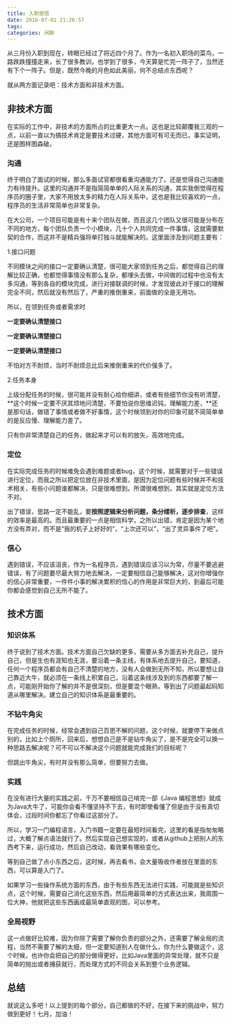 ```yaml
---
title: 入职感悟
date: 2016-07-01 21:26:57
tags:
categories: 闲聊
---
```

从三月份入职到现在，转眼已经过了将近四个月了。作为一名初入职场的菜鸟，一路跌跌撞撞走来，长了很多教训，也学到了很多，今天算是忙完一阵子了，当然还有下个一阵子。但是，既然今晚的月色如此美丽，何不总结点东西呢？

<!--more-->

就从两方面记录吧：技术方面和非技术方面。

## 非技术方面

在实际的工作中，非技术的方面所占的比重更大一点。这也是比较颠覆我三观的一点，以前一直以为搞技术肯定是要技术过硬，其他方面可有可无而已，事实证明，还是图样图森破。

### 沟通

终于明白了面试的时候，那么多面试官都很看重沟通能力了。还是觉得自己沟通能力有待提升。这里的沟通并不是指简简单单的人际关系的沟通，其实我倒觉得在程序员的圈子里，大家不用放太多的精力在人际关系中，这也是我比较喜欢的一点，程序员的生活非常简单也非常复杂。

在大公司，一个项目可能是有十来个团队在做，而且这几个团队又很可能是分布在不同的地方，每个团队负责一个小模块，几十个人共同完成一件事情，这就需要默契的合作，而这并不是精兵强将单打独斗就能解决的。这里面涉及到问题主要有：

1.接口问题

不同模块之间的接口一定要确认清楚，很可能大家领到任务之后，都觉得自己的理解比较正确，也都觉得事情没有那么复杂，都埋头去做，中间做的过程中也没有太多沟通，等到各自的模块完成，进行对接联调的时候，才发现彼此对于接口的理解完全不同，然后就没有然后了，严重的推倒重来，前面做的全是无用功。

所以，在领到任务或者需求时

**一定要确认清楚接口**

**一定要确认清楚接口**

**一定要确认清楚接口**


不怕对方不耐烦，当时不耐烦总比后来推倒重来的代价强多了。

2.任务本身

上级分配任务的时候，很可能并没有耐心给你细讲，或者有些细节你没有听清楚，**这个时候一定要不厌其烦地问清楚，不要怕说你思维迟钝，理解能力差，**还是那句话，做错了事情或者做不好事情，这个时候领到对你的印象可就不简简单单的是反应慢、理解能力差了。

只有你非常清楚自己的任务，做起来才可以有的放矢，高效地完成。

### 定位

在实际完成任务的时候难免会遇到难题或者bug，这个时候，就需要对于一些错误进行定位，而我之所以把定位放在非技术里面，是因为定位问题有些时候并不和技术相关，有些小问题谁都解决，只是很难想到。所谓很难想到，其实就是定位方法不对。

出了错误，思路一定不能乱，要**按照逻辑来分析问题，条分缕析，逐步排查**，这样的效率是最高的。而且最重要的一点是相信科学，之所以出错，肯定是因为某个地方没有弄对，而不是“我的机子上好好的”，“上次还可以”，“出了灵异事件了吧”。



### 信心

遇到错误，不应该沮丧，作为一名程序员，遇到错误应该习以为常，尽量不要逃避错误，有了问题要尽最大努力地去解决，一定要相信自己能够解决，这对你增强你的信心非常重要，一件件小事的解决累积的信心的作用是非常巨大的，到最后可能你都会感觉到自己无所不能了。



## 技术方面

### 知识体系

终于说到了技术方面。技术方面自己欠缺的更多，需要从多方面去补充自己，提升自己，但是生也有涯知也无涯，要沿着一条主线，有体系地去提升自己，要知道，任何一个程序员都会有自己不清楚的地方，没有人会做到无所不知，所以要想让自己靠近大牛，就必须在一条线上积累自己，沿着这条线涉及到的东西都要了解一点，可能刚开始你了解的并不是很深刻，但是要混个眼熟，等到出了问题最起码知道从哪里解决。建立自己的知识体系是最重要的。

### 不钻牛角尖

在完成任务的时候，经常会遇到自己百思不解的问题，这个时候，就要停下来做点别的，比如上个厕所，回来后，想想自己是不是钻牛角尖了，是不是完全可以换一种思路去解决呢？可不可以不解决这个问题就能完成我们的目标呢？

但跳出牛角尖，有时并没有那么简单，但要努力去做。

### 实践

在没有进行大量的实践之前，千万不要相信自己啃完一部《Java 编程思想》就成为Java大牛了，可能你会看不懂坚持不下去，有时即使看懂了但是由于没有真切体会，过段时间你都忘了你看过这部分了。

所以，学习一门编程语言，入门书籍一定要在最短时间看完，这里的看是指匆匆略过，大概了解点语法就行了。然后实现自己想实现的，或者从github上把别人的东西考下来，运行成功，然后自己改动，看效果有哪些变化。

等到自己做了点小东西之后，这时候，再去看书，会大量吸收作者放在里面的东西，可以算是入门了。

如果学习一些操作系统方面的东西，由于有些东西无法进行实践，可能就是些知识点，这个时候，需要自己消化这些东西，然后用最简单的方式表达出来，我周围一位大神，他就把这些东西画成最简单直观的图，可以参考。


### 全局视野

这一点做好比较难，因为你除了需要了解你负责的部分之外，还需要了解全局的流程，当然不需要了解的太细，但一定要知道别人在做什么，你为什么要做这个，这个时候，也许你会把自己的部分做得更好，比如Java里面的异常处理，就不只是简单的抛出或者捕获就行，而处理方式的不同会关系到整个业务逻辑。


## 总结

就说这么多吧！以上提到的每个部分，自己都做的不好，在接下来的挑战中，努力做到更好！七月，加油！








